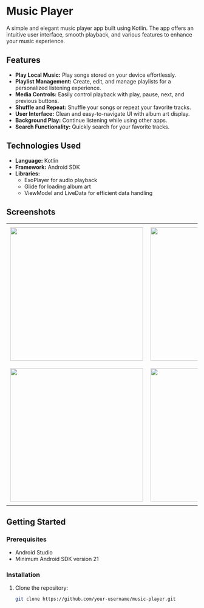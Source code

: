 # Music Player

A simple and elegant music player app built using Kotlin. The app offers an intuitive user interface, smooth playback, and various features to enhance your music experience.

## Features

- **Play Local Music:** Play songs stored on your device effortlessly.
- **Playlist Management:** Create, edit, and manage playlists for a personalized listening experience.
- **Media Controls:** Easily control playback with play, pause, next, and previous buttons.
- **Shuffle and Repeat:** Shuffle your songs or repeat your favorite tracks.
- **User Interface:** Clean and easy-to-navigate UI with album art display.
- **Background Play:** Continue listening while using other apps.
- **Search Functionality:** Quickly search for your favorite tracks.

## Technologies Used

- **Language:** Kotlin
- **Framework:** Android SDK
- **Libraries:** 
  - ExoPlayer for audio playback
  - Glide for loading album art
  - ViewModel and LiveData for efficient data handling

## Screenshots

<table>
  <tr>
    <td style="padding: 10px;">
      <img src="https://github.com/user-attachments/assets/debc01d9-19ac-41d3-8450-2033030ff433" width="350" />
    </td>
    <td style="padding: 10px;">
      <img src="https://github.com/user-attachments/assets/6443871b-bb68-4a69-91ad-062b800d0d03" width="350" />
    </td>
    <td style="padding: 10px;">
      <img src="https://github.com/user-attachments/assets/4b64d43c-a34d-4a0d-b470-1e556c9fc8d7" width="350" />
    </td>
  </tr>
  <tr>
    <td style="padding: 10px;">
      <img src="https://github.com/user-attachments/assets/14d3ecd2-cf21-45f4-ac7c-64a069f89922" width="350" />
    </td>
    <td style="padding: 10px;">
      <img src="https://github.com/user-attachments/assets/c48cf883-e30a-4678-9287-41d3de6b9b61" width="350" />
    </td>
    <td style="padding: 10px;">
      <img src="https://github.com/user-attachments/assets/c354f235-a8d8-4ef8-805f-897e51e1c2a8" width="350" />
    </td>
  </tr>
</table>

## Getting Started

### Prerequisites

- Android Studio
- Minimum Android SDK version 21

### Installation

1. Clone the repository:
   ```bash
   git clone https://github.com/your-username/music-player.git
